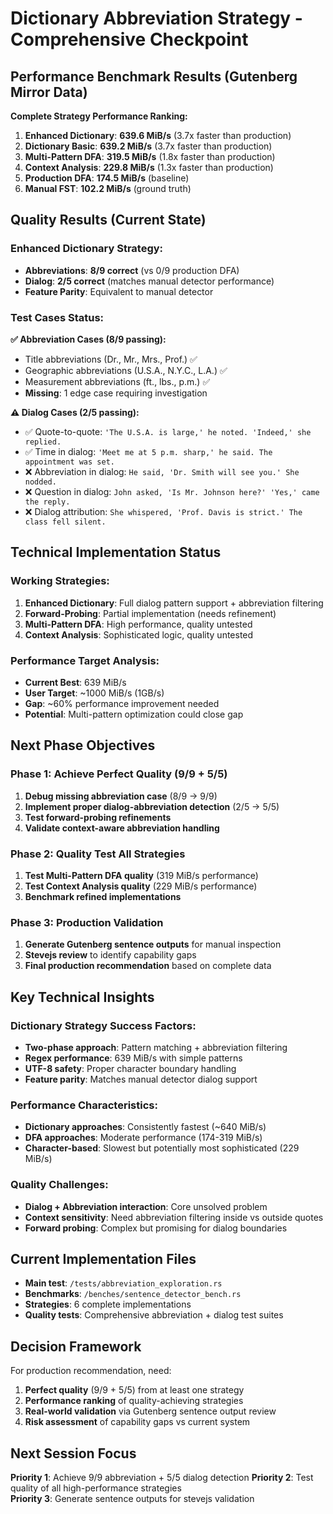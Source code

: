 # Dictionary Abbreviation Strategy - Comprehensive Checkpoint

## Performance Benchmark Results (Gutenberg Mirror Data)

**Complete Strategy Performance Ranking:**

1. **Enhanced Dictionary**: **639.6 MiB/s** (3.7x faster than production)
2. **Dictionary Basic**: **639.2 MiB/s** (3.7x faster than production)  
3. **Multi-Pattern DFA**: **319.5 MiB/s** (1.8x faster than production)
4. **Context Analysis**: **229.8 MiB/s** (1.3x faster than production)
5. **Production DFA**: **174.5 MiB/s** (baseline)
6. **Manual FST**: **102.2 MiB/s** (ground truth)

## Quality Results (Current State)

### Enhanced Dictionary Strategy:
- **Abbreviations**: **8/9 correct** (vs 0/9 production DFA)
- **Dialog**: **2/5 correct** (matches manual detector performance)
- **Feature Parity**: Equivalent to manual detector

### Test Cases Status:

**✅ Abbreviation Cases (8/9 passing):**
- Title abbreviations (Dr., Mr., Mrs., Prof.) ✅
- Geographic abbreviations (U.S.A., N.Y.C., L.A.) ✅  
- Measurement abbreviations (ft., lbs., p.m.) ✅
- **Missing**: 1 edge case requiring investigation

**⚠️ Dialog Cases (2/5 passing):**
- ✅ Quote-to-quote: `'The U.S.A. is large,' he noted. 'Indeed,' she replied.`
- ✅ Time in dialog: `'Meet me at 5 p.m. sharp,' he said. The appointment was set.`
- ❌ Abbreviation in dialog: `He said, 'Dr. Smith will see you.' She nodded.`
- ❌ Question in dialog: `John asked, 'Is Mr. Johnson here?' 'Yes,' came the reply.`
- ❌ Dialog attribution: `She whispered, 'Prof. Davis is strict.' The class fell silent.`

## Technical Implementation Status

### Working Strategies:
1. **Enhanced Dictionary**: Full dialog pattern support + abbreviation filtering
2. **Forward-Probing**: Partial implementation (needs refinement)  
3. **Multi-Pattern DFA**: High performance, quality untested
4. **Context Analysis**: Sophisticated logic, quality untested

### Performance Target Analysis:
- **Current Best**: 639 MiB/s
- **User Target**: ~1000 MiB/s (1GB/s)
- **Gap**: ~60% performance improvement needed
- **Potential**: Multi-pattern optimization could close gap

## Next Phase Objectives

### Phase 1: Achieve Perfect Quality (9/9 + 5/5)
1. **Debug missing abbreviation case** (8/9 → 9/9)
2. **Implement proper dialog-abbreviation detection** (2/5 → 5/5)
3. **Test forward-probing refinements**
4. **Validate context-aware abbreviation handling**

### Phase 2: Quality Test All Strategies  
1. **Test Multi-Pattern DFA quality** (319 MiB/s performance)
2. **Test Context Analysis quality** (229 MiB/s performance)
3. **Benchmark refined implementations**

### Phase 3: Production Validation
1. **Generate Gutenberg sentence outputs** for manual inspection
2. **Stevejs review** to identify capability gaps
3. **Final production recommendation** based on complete data

## Key Technical Insights

### Dictionary Strategy Success Factors:
- **Two-phase approach**: Pattern matching + abbreviation filtering
- **Regex performance**: 639 MiB/s with simple patterns
- **UTF-8 safety**: Proper character boundary handling
- **Feature parity**: Matches manual detector dialog support

### Performance Characteristics:
- **Dictionary approaches**: Consistently fastest (~640 MiB/s)
- **DFA approaches**: Moderate performance (174-319 MiB/s)
- **Character-based**: Slowest but potentially most sophisticated (229 MiB/s)

### Quality Challenges:
- **Dialog + Abbreviation interaction**: Core unsolved problem
- **Context sensitivity**: Need abbreviation filtering inside vs outside quotes
- **Forward probing**: Complex but promising for dialog boundaries

## Current Implementation Files

- **Main test**: `/tests/abbreviation_exploration.rs`
- **Benchmarks**: `/benches/sentence_detector_bench.rs`  
- **Strategies**: 6 complete implementations
- **Quality tests**: Comprehensive abbreviation + dialog test suites

## Decision Framework

For production recommendation, need:
1. **Perfect quality** (9/9 + 5/5) from at least one strategy
2. **Performance ranking** of quality-achieving strategies  
3. **Real-world validation** via Gutenberg sentence output review
4. **Risk assessment** of capability gaps vs current system

## Next Session Focus

**Priority 1**: Achieve 9/9 abbreviation + 5/5 dialog detection
**Priority 2**: Test quality of all high-performance strategies  
**Priority 3**: Generate sentence outputs for stevejs validation